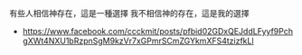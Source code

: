 
有些人相信神存在，這是一種選擇
我不相信神的存在，這是我的選擇

* https://www.facebook.com/ccckmit/posts/pfbid02GDxQEJddLFyyf9PchgXWt4NXU1bRzpnSgM9kzVr7xGPmrSCmZGYkmXFS4tzizfkLl
